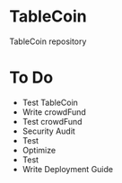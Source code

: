 # TableCoin

TableCoin repository


# To Do
* Test TableCoin
* Write crowdFund
* Test crowdFund
* Security Audit
* Test
* Optimize
* Test
* Write Deployment Guide